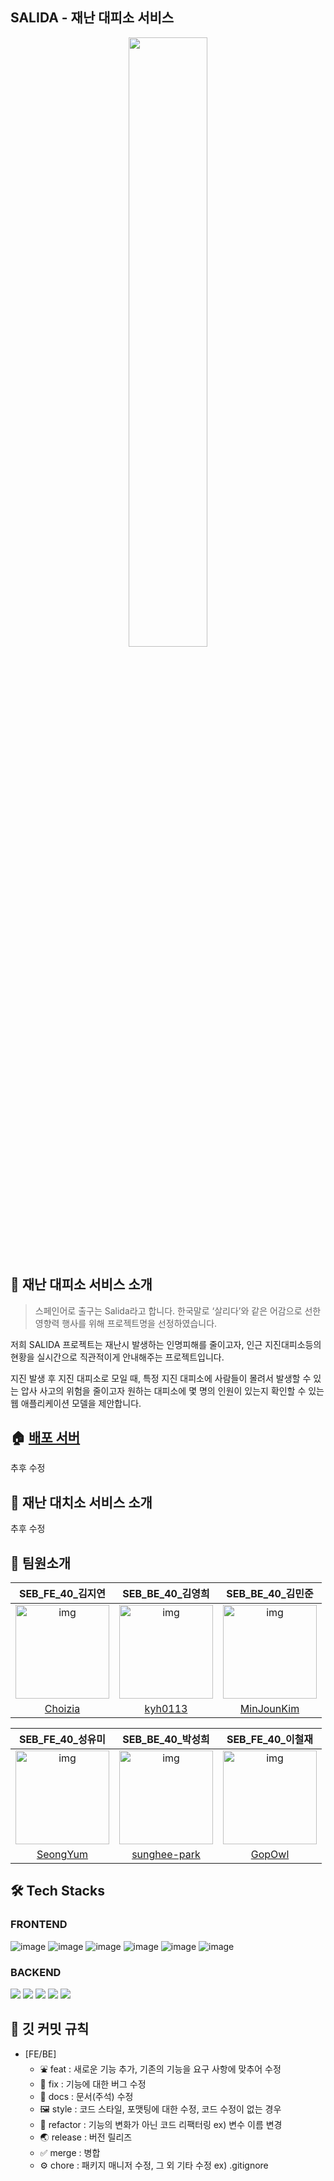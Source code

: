 ## SALIDA - 재난 대피소 서비스
<p align='center'>
<img width='50%' src='https://cdn.discordapp.com/attachments/1039359809625002084/1039810272422002718/942269b3cc935469.png'>
</p>

## 📌 재난 대피소 서비스 소개

> 스페인어로 출구는 Salida라고 합니다. 한국말로 ‘살리다’와 같은 어감으로 선한 영향력 행사를 위해 프로젝트명을 선정하였습니다.

 저희 SALIDA 프로젝트는 재난시 발생하는 인명피해를 줄이고자, 인근 지진대피소등의 현황을 실시간으로 직관적이게 안내해주는 프로젝트입니다.

 지진 발생 후 지진 대피소로 모일 때, 특정 지진 대피소에 사람들이 몰려서 발생할 수 있는 압사 사고의 위험을 줄이고자 원하는 대피소에 몇 명의 인원이 있는지 확인할 수 있는 웹 애플리케이션 모델을 제안합니다.
 
 ## 🏠 [배포 서버]()
추후 수정
 
 ## 📌 재난 대치소 서비스 소개
추후 수정 
 
 
 
 
 
 
 
 ## 📌 팀원소개
 | SEB_FE_40_김지연 | SEB_BE_40_김영희 | SEB_BE_40_김민준 |
| :--------------: | :-------------: | :-------------: | 
| <img src="https://avatars.githubusercontent.com/u/107836206?v=4" alt="img" height="150px" width="150px" /> | <img src="https://avatars.githubusercontent.com/u/71127157?v=4" alt="img" height="150px" width="150px" /> | <img src="https://avatars.githubusercontent.com/u/48819024?v=4" alt="img" height="150px" width="150px" /> | 
| [Choizia](https://github.com/choizia0724) | [kyh0113](https://github.com/kyh0113) | [MinJounKim](https://github.com/MinjounKim) | 

| SEB_FE_40_성유미 | SEB_BE_40_박성희 | SEB_FE_40_이철재 |
| :--------------: | :-------------: | :-------------: | 
| <img src="https://avatars.githubusercontent.com/u/107448607?v=4" alt="img" height="150px" width="150px" /> | <img src="https://avatars.githubusercontent.com/u/107971877?v=4" alt="img" height="150px" width="150px" /> | <img src="https://avatars.githubusercontent.com/u/83641398?v=4" alt="img" height="150px" width="150px" />
| [SeongYum](https://github.com/SeongYum) | [sunghee-park](https://github.com/sunghee-park) | [GopOwl](https://github.com/GopOwl) |

## 🛠 Tech Stacks

### FRONTEND

![image](https://user-images.githubusercontent.com/107836206/201006763-863c3f60-1456-4cb3-b7f5-ebbcac47fc0d.png)
![image](https://user-images.githubusercontent.com/107836206/201006777-e6d4621d-a761-4767-8173-6a11a2dedfca.png)
![image](https://user-images.githubusercontent.com/107836206/201006784-c396df1c-b0a2-4690-808e-474ee181f01a.png)
![image](https://user-images.githubusercontent.com/107836206/201006795-d94b1387-4447-4aaf-af5c-3260043c2d1c.png)
![image](https://user-images.githubusercontent.com/107836206/201006803-f11f1ec3-c5fc-4ae1-91ed-112d3739b671.png)
![image](https://user-images.githubusercontent.com/107836206/201006898-3ba29792-59fe-4cd3-bee2-99e9b4244c3d.png)

### BACKEND

 <div>
 <img src="https://img.shields.io/badge/spring boot-6DB33F?style=for-the-badge&logo=spring boot&logoColor=white">
 <img src="https://img.shields.io/badge/mysql-4479A1?style=for-the-badge&logo=mysql&logoColor=white" > 
 <img src="https://img.shields.io/badge/gradle-02303A?style=for-the-badge&logo=gradle&logoColor=white" >
 <img src="https://img.shields.io/badge/java-007396?style=for-the-badge&logo=java&logoColor=white" > 
 <img src="https://img.shields.io/badge/spring security-6DB33F?style=for-the-badge&logo=spring security&logoColor=white">
 </div> 




 ## 📌 깃 커밋 규칙 
- [FE/BE]
  - ⛲ feat : 새로운 기능 추가, 기존의 기능을 요구 사항에 맞추어 수정
  - 🚨 fix : 기능에 대한 버그 수정
  - 📄 docs : 문서(주석) 수정
  - 🖼 style : 코드 스타일, 포맷팅에 대한 수정, 코드 수정이 없는 경우
  - 🔨 refactor : 기능의 변화가 아닌 코드 리팩터링 ex) 변수 이름 변경
  - 🌏 release : 버전 릴리즈
  - ✅ merge : 병합
  - ⚙ chore : 패키지 매니저 수정, 그 외 기타 수정 ex) .gitignore
